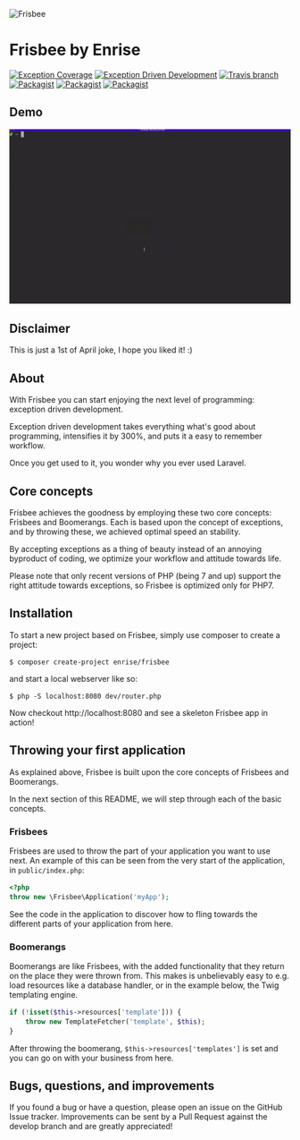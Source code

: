 ![Frisbee](https://i.imgur.com/PZxCsay.png "Frisbee")

# Frisbee by Enrise

[![Exception Coverage](https://img.shields.io/badge/Exception%20Coverage-100%25-green.svg?style=flat-square)](https://github.com/Enrise/Frisbee)
[![Exception Driven Development](https://img.shields.io/badge/EDD-100%25-green.svg?style=flat-square)](https://github.com/Enrise/Frisbee)
[![Travis branch](https://img.shields.io/travis/Enrise/Frisbee/master.svg?style=flat-square)](https://travis-ci.org/Enrise/Frisbee)
[![Packagist](https://img.shields.io/packagist/v/enrise/frisbee.svg?style=flat-square)](https://packagist.org/packages/enrise/frisbee)  [![Packagist](https://img.shields.io/packagist/dm/enrise/frisbee.svg?style=flat-square)](https://packagist.org/packages/enrise/frisbee/stats)
[![Packagist](https://img.shields.io/packagist/l/enrise/frisbee.svg?style=flat-square)](https://github.com/Enrise/Frisbee/blob/master/LICENSE)

## Demo

![](https://raw.githubusercontent.com/Enrise/Frisbee/master/frisbee-demo.gif)

## Disclaimer

This is just a 1st of April joke, I hope you liked it! :)

## About

With Frisbee you can start enjoying the next level of programming: exception driven development.

Exception driven development takes everything what's good about programming, intensifies it by 300%, and puts it a easy to remember workflow.

Once you get used to it, you wonder why you ever used Laravel.

## Core concepts

Frisbee achieves the goodness by employing these two core concepts: Frisbees and Boomerangs. Each is based upon the concept of exceptions, and by throwing these, we achieved optimal speed an stability.

By accepting exceptions as a thing of beauty instead of an annoying byproduct of coding, we optimize your workflow and attitude towards life.

Please note that only recent versions of PHP (being 7 and up) support the right attitude towards exceptions, so Frisbee is optimized only for PHP7.

## Installation

To start a new project based on Frisbee, simply use composer to create a project:

```
$ composer create-project enrise/frisbee
```

and start a local webserver like so:

```
$ php -S localhost:8080 dev/router.php
```

Now checkout http://localhost:8080 and see a skeleton Frisbee app in action!

## Throwing your first application

As explained above, Frisbee is built upon the core concepts of Frisbees and Boomerangs.

In the next section of this README, we will step through each of the basic concepts.

### Frisbees

Frisbees are used to throw the part of your application you want to use next.
An example of this can be seen from the very start of the application, in `public/index.php`:

```php
<?php
throw new \Frisbee\Application('myApp');
```

See the code in the application to discover how to fling towards the different parts of your application from here.

### Boomerangs

Boomerangs are like Frisbees, with the added functionality that they return on the place they were thrown from. This makes is unbelievably easy to e.g. load resources like a database handler, or in the example below, the Twig templating engine.

```php
if (!isset($this->resources['template'])) {
    throw new TemplateFetcher('template', $this);
}
```

After throwing the boomerang, ``$this->resources['templates']`` is set and you can go on with your business from here.

## Bugs, questions, and improvements

If you found a bug or have a question, please open an issue on the GitHub Issue tracker.
Improvements can be sent by a Pull Request against the develop branch and are greatly appreciated!
